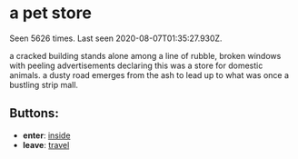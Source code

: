 # a pet store

Seen 5626 times. Last seen 2020-08-07T01:35:27.930Z.

a cracked building stands alone among a line of rubble, broken windows with peeling advertisements declaring this was a store for domestic animals. a dusty road emerges from the ash to lead up to what was once a bustling strip mall.

## Buttons:

- **enter**: [inside](inside-Nmvvdsm.md)
- **leave**: [travel](travel-travel.md)